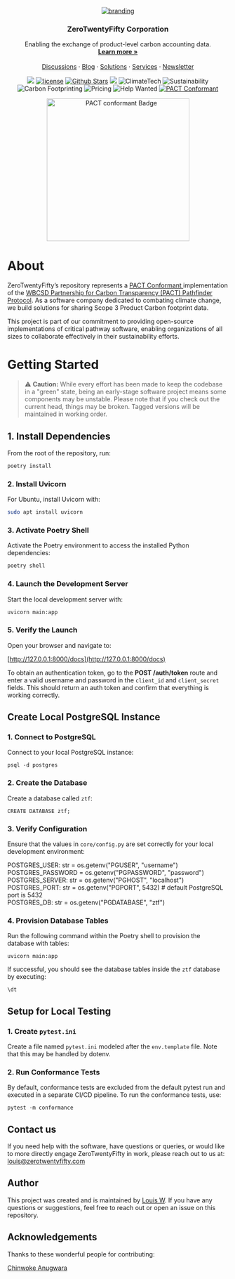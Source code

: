 <p align="center">
  <a href="https://www.zerotwentyfifty.com/solutions/zerotwentyfifty">
   <img src="https://github.com/user-attachments/assets/3cc843f2-9dff-4dde-a06b-0218a577f207" alt="branding">
  </a>

  <h3 align="center">ZeroTwentyFifty Corporation</h3>

  <p align="center">
    Enabling the exchange of product-level carbon accounting data.
    <br />
    <a href="https://www.zerotwentyfifty.com"><strong>Learn more »</strong></a>
    <br />
    <br />
    <a href="https://github.com/orgs/ZeroTwentyFifty/discussions">Discussions</a>
    ·
    <a href="https://www.zerotwentyfifty.com/blog">Blog</a>
    ·
    <a href="https://www.zerotwentyfifty.com/solutions">Solutions</a>
    ·
    <a href="https://www.zerotwentyfifty.com/services">Services</a>
    ·
    <a href="https://mailchi.mp/zerotwentyfifty.com/newsletter">Newsletter</a>
  </p>

</p>

<p align="center">
    <a href="https://github.com/ZeroTwentyFifty/zero_twenty_fifty/actions"><img src="https://img.shields.io/badge/coverage-pytest--cov-red.svg"></a>
    <a href="https://img.shields.io/badge/license-MIT-blue.svg"><img src="https://img.shields.io/badge/license-MIT-blue.svg" alt="license"></a>
    <a href="https://github.com/ZeroTwentyFifty/zero_twenty_fifty/stargazers"><img src="https://img.shields.io/github/stars/ZeroTwentyFifty/zero_twenty_fifty" alt="Github Stars"></a>
    <a href="https://img.shields.io/github/workflows/status/ZeroTwentyFifty/zero_twenty_fifty/master"><img src="https://github.com/ZeroTwentyFifty/zero_twenty_fifty/actions/workflows/app.yml/badge.svg"></a>
    <!--<a href="https://readthedocs.org/projects/pathfinder-framework/badge/?version=latest"><img src="https://pathfinder-framework.readthedocs.io/en/latest/?badge=latest"></a>-->
    <img src="https://img.shields.io/badge/Topic-ClimateTech-brightgreen" alt="ClimateTech">
    <img src="https://img.shields.io/badge/Topic-Sustainability-yellow" alt="Sustainability">
    <img src="https://img.shields.io/badge/Topic-CarbonFootprinting-ff69b4" alt="Carbon Footprinting">
    <img src="https://img.shields.io/badge/Pricing-Free-brightgreen" alt="Pricing">
    <img src="https://img.shields.io/badge/Help%20Wanted-Contribute-blue" alt="Help Wanted">
    <a href="https://github.com/ZeroTwentyFifty/zero_twenty_fifty/blob/master/assets/PACT%20conformant%20Badge.png">
        <img src="https://img.shields.io/badge/PACT-Conformant-brightgreen" alt="PACT Conformant">
    </a>
</p>



<p align="center">
    <a href="(https://www.zerotwentyfifty.com/blog/zerotwentyfifty-is-listed-as-a-pact-conformant-solution-by-wbcsd-pact">
      <img width="325" alt="PACT conformant Badge" src="https://github.com/user-attachments/assets/c5661265-e454-437b-b7ce-ecbe847d42e2">
    </a>
</p>

  
# About

ZeroTwentyFifty’s repository represents a [PACT Conformant ](https://www.zerotwentyfifty.com/blog/zerotwentyfifty-is-listed-as-a-pact-conformant-solution-by-wbcsd-pact) implementation of the [WBCSD Partnership for Carbon Transparency (PACT) Pathfinder Protocol](https://www.carbon-transparency.org/). 
As a software company dedicated to combating climate change, we build solutions for sharing Scope 3 Product Carbon footprint data. 

This project is part of our commitment to providing open-source implementations of critical pathway software, enabling organizations of all sizes to collaborate effectively in their sustainability efforts.


# Getting Started

> ⚠️ **Caution:** While every effort has been made to keep the codebase in a "green" state, being an early-stage software project means some components may be unstable. Please note that if you check out the current head, things may be broken. Tagged versions will be maintained in working order.

## 1. Install Dependencies

From the root of the repository, run:

```bash
poetry install
```
### 2. Install Uvicorn

For Ubuntu, install Uvicorn with:
```bash
sudo apt install uvicorn
```
### 3. Activate Poetry Shell

Activate the Poetry environment to access the installed Python dependencies:
```bash
poetry shell
```
### 4. Launch the Development Server

Start the local development server with:
```bash
uvicorn main:app
```
### 5. Verify the Launch

Open your browser and navigate to:

[http://127.0.0.1:8000/docs](http://127.0.0.1:8000/docs)

To obtain an authentication token, go to the **POST /auth/token** route and enter a valid username and password in the `client_id` and `client_secret` fields. This should return an auth token and confirm that everything is working correctly.

## Create Local PostgreSQL Instance

### 1. Connect to PostgreSQL

Connect to your local PostgreSQL instance:
```
psql -d postgres
```
### 2. Create the Database

Create a database called `ztf`:
```
CREATE DATABASE ztf;
```
### 3. Verify Configuration

Ensure that the values in `core/config.py` are set correctly for your local development environment:


POSTGRES_USER: str = os.getenv("PGUSER", "username")<br> POSTGRES_PASSWORD = os.getenv("PGPASSWORD", "password")<br> POSTGRES_SERVER: str = os.getenv("PGHOST", "localhost")<br> POSTGRES_PORT: str = os.getenv("PGPORT", 5432) # default PostgreSQL port is 5432<br> POSTGRES_DB: str = os.getenv("PGDATABASE", "ztf")


### 4. Provision Database Tables

Run the following command within the Poetry shell to provision the database with tables:
```
uvicorn main:app
```
If successful, you should see the database tables inside the `ztf` database by executing:
```
\dt
```

## Setup for Local Testing

### 1. Create `pytest.ini`

Create a file named `pytest.ini` modeled after the `env.template` file. Note that this may be handled by dotenv.

### 2. Run Conformance Tests

By default, conformance tests are excluded from the default pytest run and executed in a separate CI/CD pipeline. To run the conformance tests, use:
```
pytest -m conformance
```

## Contact us
If you need help with the software, have questions or queries, or would like to more directly engage ZeroTwentyFifty in work, please reach out to us at:
[louis@zerotwentyfifty.com](mailto:louis@zerotwentyfifty.com)

## Author 
This project was created and is maintained by [Louis W](https://github.com/JohnVonNeumann). If you have any questions or suggestions, feel free to reach out or open an issue on this repository.


## Acknowledgements
Thanks to these wonderful people for contributing:

[Chinwoke Anugwara](https://github.com/Chinwoke-C)



